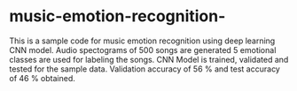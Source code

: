 # music-emotion-recognition-
This is a sample code for music emotion recognition using deep learning CNN model.
Audio spectograms of 500 songs are generated 5 emotional classes are used for labeling the songs. 
CNN Model is trained, validated and tested for the sample data. 
Validation accuracy of 56 % and test accuracy of 46 % obtained.
